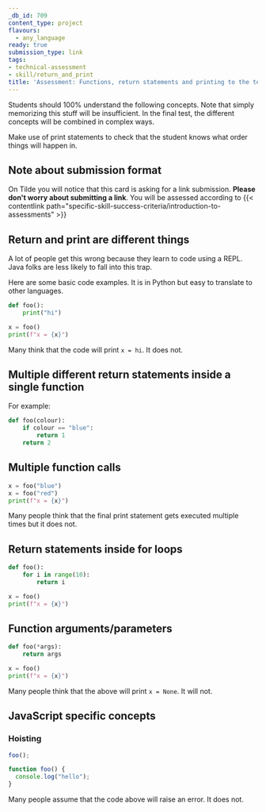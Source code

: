 ```yaml
---
_db_id: 709
content_type: project
flavours:
  - any_language
ready: true
submission_type: link
tags:
- technical-assessment
- skill/return_and_print
title: 'Assessment: Functions, return statements and printing to the terminal'
---
```


Students should 100% understand the following concepts. Note that simply memorizing this stuff will be insufficient. In the final test, the different concepts will be combined in complex ways.

Make use of print statements to check that the student knows what order things will happen in.

## Note about submission format

On Tilde you will notice that this card is asking for a link submission. **Please don't worry about submitting a link**. You will be assessed according to {{< contentlink path="specific-skill-success-criteria/introduction-to-assessments" >}}

## Return and print are different things

A lot of people get this wrong because they learn to code using a REPL. Java folks are less likely to fall into this trap.

Here are some basic code examples. It is in Python but easy to translate to other languages.

```python
def foo():
    print("hi")

x = foo()
print(f"x = {x}")
```

Many think that the code will print `x = hi`. It does not.

## Multiple different return statements inside a single function

For example:

```python
def foo(colour):
    if colour == "blue":
        return 1
    return 2
```

## Multiple function calls

```python
x = foo("blue")
x = foo("red")
print(f"x = {x}")
```

Many people think that the final print statement gets executed multiple times but it does not.

## Return statements inside for loops

```python
def foo():
    for i in range(10):
        return i

x = foo()
print(f"x = {x}")
```

## Function arguments/parameters

```python
def foo(*args):
    return args

x = foo()
print(f"x = {x}")
```

Many people think that the above will print `x = None`. It will not.

## JavaScript specific concepts

### Hoisting

```javascript
foo();

function foo() {
  console.log("hello");
}
```

Many people assume that the code above will raise an error. It does not.
